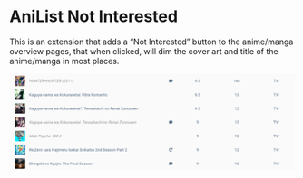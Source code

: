 # AniList Not Interested

This is an extension that adds a “Not Interested” button to the anime/manga overview pages, that when clicked, will dim the cover art and title of the anime/manga in most places.

![A screenshot demonstrating dimmed anime cover art on the season browse page on AniList](https://raw.githubusercontent.com/Nurdoidz/AniListNotInterested/master/doc/screenshot-user-list.png)

